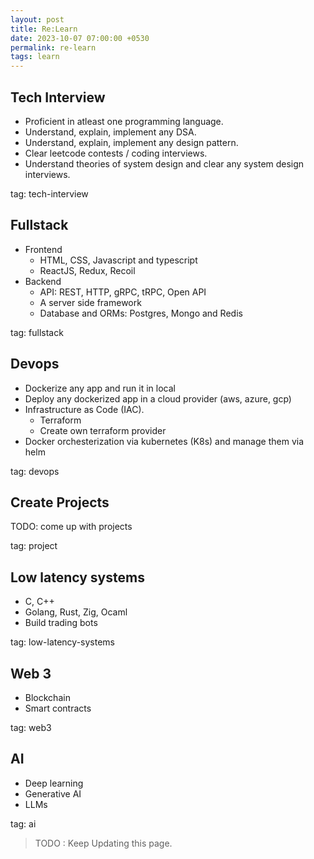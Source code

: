 ```yaml
---
layout: post
title: Re:Learn
date: 2023-10-07 07:00:00 +0530
permalink: re-learn
tags: learn
---
```


## Tech Interview

- Proficient in atleast one programming language.
- Understand, explain, implement any DSA.
- Understand, explain, implement any design pattern.
- Clear leetcode contests / coding interviews.
- Understand theories of system design and clear any system design interviews.

tag: tech-interview

## Fullstack

- Frontend
    - HTML, CSS, Javascript and typescript
    - ReactJS, Redux, Recoil
- Backend
    - API: REST, HTTP, gRPC, tRPC, Open API
    - A server side framework
    - Database and ORMs: Postgres, Mongo and Redis

tag: fullstack

## Devops

- Dockerize any app and run it in local
- Deploy any dockerized app in a cloud provider (aws, azure, gcp)
- Infrastructure as Code (IAC).
    - Terraform
    - Create own terraform provider
- Docker orchesterization via kubernetes (K8s) and manage them via helm

tag: devops

## Create Projects

TODO: come up with projects

tag: project

## Low latency systems

- C, C++
- Golang, Rust, Zig, Ocaml
- Build trading bots

tag: low-latency-systems

## Web 3

- Blockchain
- Smart contracts

tag: web3

## AI

- Deep learning
- Generative AI
- LLMs

tag: ai

> TODO : Keep Updating this page.